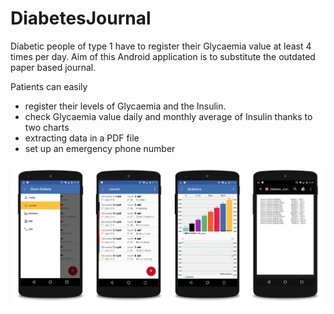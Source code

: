 # DiabetesJournal

Diabetic people of type 1 have to register their Glycaemia value at least 4 times per day. Aim of this Android application is to substitute the outdated paper based journal.

Patients can easily
 - register their levels of Glycaemia and the Insulin.
 - check Glycaemia value daily and monthly average of Insulin thanks to two charts
 - extracting data in a PDF file
 - set up an emergency phone number

![alt tag](https://github.com/fnobilia/DiabetesJournal/blob/master/screenshot/view.png)